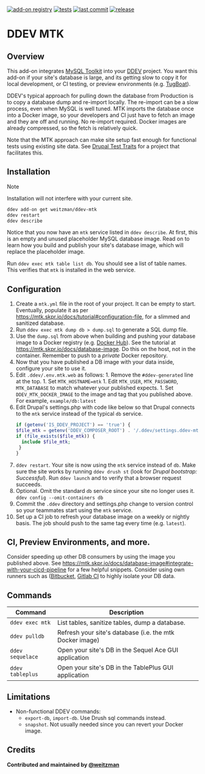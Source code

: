 [![add-on registry](https://img.shields.io/badge/DDEV-Add--on_Registry-blue)](https://addons.ddev.com)
[![tests](https://github.com/weitzman/ddev-mtk/actions/workflows/tests.yml/badge.svg?branch=main)](https://github.com/weitzman/ddev-mtk/actions/workflows/tests.yml?query=branch%3Amain)
[![last commit](https://img.shields.io/github/last-commit/weitzman/ddev-mtk)](https://github.com/weitzman/ddev-mtk/commits)
[![release](https://img.shields.io/github/v/release/weitzman/ddev-mtk)](https://github.com/weitzman/ddev-mtk/releases/latest)

# DDEV MTK

## Overview

This add-on integrates [MySQL Toolkit](https://mtk.skpr.io/) into your [DDEV](https://ddev.com/) project. You want this add-on if your site's database is large, and its getting slow to copy it for local development, or CI testing, or preview environments (e.g. [TugBoat](https://www.tugboatqa.com/)).

DDEV's typical approach for pulling down the database from Production is to copy a database dump and re-import locally. The re-import can be a slow process, even when MySQL is well tuned. MTK imports the database once into a Docker image, so your developers and CI just have to fetch an image and they are off and running. No re-import required. Docker images are already compressed, so the fetch is relatively quick. 

Note that the MTK approach can make site setup fast enough for functional tests using existing site data. See [Drupal Test Traits](https://git.drupalcode.org/project/dtt) for a project that facilitates this.

## Installation

> [!NOTE]
> Installation will not interfere with your current site.

```bash
ddev add-on get weitzman/ddev-mtk
ddev restart
ddev describe
```
Notice that you now have an `mtk` service listed in `ddev describe`. At first, this is an empty and unused placeholder MySQL database image. Read on to learn how you build and publish your site's database image, which will replace the placeholder image.

Run `ddev exec mtk table list db`. You should see a list of table names. This verifies that `mtk` is installed in the web service. 

## Configuration

1. Create a `mtk.yml` file in the root of your project. It can be empty to start. Eventually, populate it as per https://mtk.skpr.io/docs/tutorial#configuration-file, for a slimmed and sanitized database.
1. Run `ddev exec mtk dump db > dump.sql` to generate a SQL dump file.
1. Use the `dump.sql` from above when building and pushing your database image to a Docker registry (e.g. [Docker Hub](https://hub.docker.com/)). See the tutorial at https://mtk.skpr.io/docs/database-image. Do this on the host, not in the container. Remember to push to a _private_ Docker repository.
1. Now that you have published a DB image with your data inside, configure your site to use it.
  1. Edit `.ddev/.env.mtk.web` as follows:
    1. Remove the `#ddev-generated` line at the top.
    1. Set `MTK_HOSTNAME=mtk`
    1. Edit `MTK_USER`, `MTK_PASSWORD`, `MTK_DATABASE` to match whatever your published expects.
    1. Set `DDEV_MTK_DOCKER_IMAGE` to the image and tag that you published above. For example, `example/db:latest`
  1. Edit Drupal's settings.php with code like below so that Drupal connects to the `mtk` service instead of the typical `db` service.
      ```php
      if (getenv('IS_DDEV_PROJECT') == 'true') {
      $file_mtk = getenv('DDEV_COMPOSER_ROOT') . '/.ddev/settings.ddev-mtk.php';
      if (file_exists($file_mtk)) {
        include $file_mtk;
       }
      }
      ```
  1. `ddev restart`. Your site is now using the `mtk` service instead of `db`. Make sure the site works by running `ddev drush st` (look for _Drupal bootstrap: Successful_). Run `ddev launch` and to verify that a browser request succeeds.
1. Optional. Omit the standard `db` service since your site no longer uses it. `ddev config --omit-containers db`
1. Commit the `.ddev` directory and settings.php change to version control so your teammates start using the `mtk` service.
1. Set up a CI job to refresh your database image on a weekly or nightly basis. The job should push to the same tag every time (e.g. `latest`). 

## CI, Preview Environments, and more.

Consider speeding up other DB consumers by using the image you published above. See https://mtk.skpr.io/docs/database-image#integrate-with-your-cicd-pipeline for a few helpful snippets. Consider using own runners such as ([Bitbucket](https://support.atlassian.com/bitbucket-cloud/docs/runners/), [Gitlab CI](https://docs.gitlab.com/runner/) to highly isolate your DB data.

## Commands

| Command          | Description                                              |
|------------------|----------------------------------------------------------|
| `ddev exec mtk`  | List tables, sanitize tables, dump a database.           |
| `ddev pulldb`    | Refresh your site's database (i.e. the mtk Docker image) |
| `ddev sequelace` | Open your site's DB in the Sequel Ace GUI application    |
| `ddev tableplus` | Open your site's DB in the TablePlus GUI application     |

## Limitations

- Non-functional DDEV commands: 
  - `export-db`, `import-db`. Use Drush sql commands instead.
  - `snapshot`. Not usually needed since you can revert your Docker image.

## Credits

**Contributed and maintained by [@weitzman](https://github.com/weitzman)**
